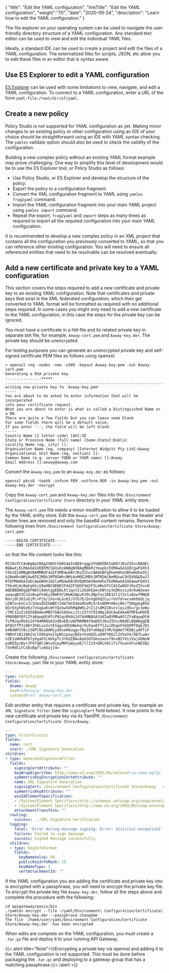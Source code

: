 {
"title": "Edit the YAML configuration",
"linkTitle": "Edit the YAML configuration",
"weight":"70",
"date": "2020-09-24",
"description": "Learn how to edit the YAML configuration."
}

The file explorer on your operating system can be used to navigate the user friendly directory structure of a YAML configuration. Any standard text editor can be used to view and edit the individual YAML files.

Ideally, a standard IDE can be used to create a project and edit the files of a YAML configuration. The externalized files for scripts, JSON, etc allow you to edit these files in an editor that is syntax aware.

## Use ES Explorer to edit a YAML configuration

[ES Explorer](/docs/apigtw_devguide/entity_store/#use-the-es-explorer) can be used with some limitations to view, navigate, and edit a YAML configuration. To connect to a YAML configuration, enter a URL of the form `yaml:file:/root/dir/of/yaml`.

## Create a new policy

Policy Studio is not supported for YAML configuration as yet. Making minor changes to an existing policy or other configuration using an IDE of your choice should be straightforward using an IDE with YAML syntax checking. The `yamles` validate option should also be used to check the validity of the configuration.

Building a new complex policy without an existing YAML format example may prove challenging. One way to simplify this level of development would be to use the ES Explorer tool, or Policy Studio as follows:

* Use Policy Studio, or ES Explorer and develop the structure of the policy.
* Export the policy to a configuration fragment.
* Convert the XML configuration fragment to YAML using `yamles frag2yaml` command.
* Import the YAML configuration fragment into your main YAML project using `yamles import` command.
* Repeat the export, `frag2yaml` and `import` steps as many times as required to import all the required configuration into your main YAML configuration.

It is recommended to develop a new complex policy in an XML project that contains all the configuration you previously converted to YAML, so that you can reference other existing configuration. You will need to ensure all referenced entities that need to be resolvable can be resolved eventually.

## Add a new certificate and private key to a YAML configuration

This section covers the steps required to add a new certificate and private key to an existing YAML configuration. Note that certificates and private keys that exist in the XML federated configuration, which then get converted to YAML format will be formatted as required with no additional steps required. In some cases you might only need to add a new certificate to the YAML configuration, in this case the steps for the private key can be ignored.

You must have a certificate in a `PEM` file and its related private key in separate `DER` file, for example, `Axway-cert.pem` and `Axway-key.der`. The private key should be unencrypted.

For testing purposes you can generate an unencrypted private key and self-signed certificate PEM files as follows using openssl:

```
> openssl req -nodes -new -x509 -keyout Axway-key.pem -out Axway-cert.pem
Generating a RSA private key
................+++++
...............................................................................+++++
writing new private key to 'Axway-key.pem'
-----
You are about to be asked to enter information that will be incorporated
into your certificate request.
What you are about to enter is what is called a Distinguished Name or a DN.
There are quite a few fields but you can leave some blank
For some fields there will be a default value,
If you enter '.', the field will be left blank.
-----
Country Name (2 letter code) [AU]:IE
State or Province Name (full name) [Some-State]:Dublin
Locality Name (eg, city) []:
Organization Name (eg, company) [Internet Widgits Pty Ltd]:Axway
Organizational Unit Name (eg, section) []:
Common Name (e.g. server FQDN or YOUR name) []:Axway
Email Address []:axway@axway.com
```

Convert the `Axway-key.pem` to an `Axway-key.der` as follows:

```
openssl pkcs8 -topk8 -inform PEM -outform DER -in Axway-key.pem -out Axway-key.der -nocrypt
```

Copy the `Axway-cert.pem` and `Axway-key.der` files into the `/Environment Configuration/Certificate Store` directory in your YAML entity store.

The `Axway-cert.pem` file needs a minor modification to allow it to be loaded by the YAML entity store. Edit the `Axway-cert.pem` file so that the header and footer lines are removed and only the base64 content remains. Remove the following lines from `/Environment Configuration/Certificate Store/Axway-cert.pem`:

```
-----BEGIN CERTIFICATE-----
-----END CERTIFICATE-----
```

so that the file content looks like this:

```
MIIDnTCCAoWgAwIBAgIUW3ChbRS4eInQE0rgqp3YkBHZBXIwDQYJKoZIhvcNAQEL
BQAwXjELMAkGA1UEBhMCSUUxDzANBgNVBAgMBkR1YmxpbjEOMAwGA1UECgwFQXh3
YXkxDjAMBgNVBAMMBUF4d2F5MR4wHAYJKoZIhvcNAQkBFg9heHdheUBheHdheS5j
b20wHhcNMjAwOTE2MDk1MTM2WhcNMjAxMDE2MDk1MTM2WjBeMQswCQYDVQQGEwJJ
RTEPMA0GA1UECAwGRHVibGluMQ4wDAYDVQQKDAVBeHdheTEOMAwGA1UEAwwFQXh3
YXkxHjAcBgkqhkiG9w0BCQEWD2F4d2F5QGF4d2F5LmNvbTCCASIwDQYJKoZIhvcN
AQEBBQADggEPADCCAQoCggEBAL0l1qotIi2GdkEpevbNtoy3oDKozzz6n9aN2eae
aaqxqNtXCx2n0upFh4Ey3DWPd72HwKG0pvK39cZNpfos1Rb15l173slx8zwfMNQ8
NVvjOt3OIuGjPL+Pjb/ihG+dLGcKI/GTG7E/DsVgUhQ2Cu/rGVfdrwcvmhbUdLjq
uZNlovbnCvJcSUmsQUIbWBEtI4bTmCK4ma0UxMi5rExNOM+HQscNkr75RqgkgB5U
QSrEXyh8UzRz7oSqpaKcWtYQzbw5OhMq8WhL2+Zj2s8M2I0vzvlqi2dbv/gc3eWy
/7MC1ZuZikO5EBbmeoMB57GBnS8UexjJtcZ373t9IdWqjEUCAwEAAaNTMFEwHQYD
VR0OBBYEFCZYaBqwqQtHTcPNJqsRkQs2d7A4MB8GA1UdIwQYMBaAFCZYaBqwqQtH
TcPNJqsRkQs2d7A4MA8GA1UdEwEB/wQFMAMBAf8wDQYJKoZIhvcNAQELBQADggEB
AFQStTP3jB6Y2hKLxsSvtESqgsGOUUWwhqrXu5ee8ff1ZuiRhgkFhkQ9PF8gkJ81
G4BdWP2V8c23OPCNSi0AMjyXKxeH8uqgvfByI9fxKNpQlhM/bgHm77KDBjymPTiF
YNDhF1B120AZxLlO9GqVwjSpNSipswjNZezVoOQZLuO9FYQG2l2VhwY6/OAfLwAv
nZK3sWVKAPb7yXgahYLkHvpTc3YkQIBAvApkSOYUmvoaosf9nvBIYUizVajdGNuN
paRQIpiNy+JF67qBlJWsvdipyMHYyWyyaD/llI1X+QRLhbCiTsTXuanVFuxNEIBz
73nMdCLFLS8zBgflu6bajI4=
```

Create the following `/Environment Configuration/Certificate Store/Axway.yaml` file in your YAML entity store:

```yaml
---
type: Certificate
fields:
  dname: Axway
  key#refbinary: Axway-key.der
  content#ref: Axway-cert.pem
```

Edit another entity that requires a certificate and private key, for example an `XML Signature filter` (see the `signingCert` field below). It now points to the new certificate and private key via its YamlPK `/Environment Configuration/Certificate Store/Axway`.

```yaml
---
type: FilterCircuit
fields:
  name: cert
  start: ./XML Signature Generation
children:
- type: GenerateSignatureFilter
  fields:
    signingCertAttribute: ""
    keyWrapAlgorithm: http://www.w3.org/2001/04/xmlenc#rsa-oaep-mgf1p
    symmetricKeyEncryptionCertAttribute: ""
    name: XML Signature Generation
    signingCert: /Environment Configuration/Certificate Store/Axway   # <-- certificate ref
    symmetricKeyAttribute: ""
    wsuIdElementSpecification:
    - /System/Element Specifiers/http://schemas.xmlsoap.org/soap/envelope/,Body,1
    - /System/Element Specifiers/http://www.w3.org/2003/05/soap-envelope,Body,1
    attachmentTransform: ""
  routing:
    success: ../XML Signature Verification
  logging:
    fatal: 'Error during message signing. Error: ${circuit.exception}'
    failure: Failed to sign message
    success: Signed message successfully
  children:
  - type: KeyInfoFormat
    fields:
      keyNameValue: CN
      publicKeyInfoMask: 15
      keyNameType: 2
      certAttachmentId: ""
```

If the YAML configuration you are adding the certificate and private key into is encrypted with a passphrase, you will need to encrypt the private key file. To encrypt the private key file `Axway-key.der`, follow all the steps above and complete the procedure with the following:

```shell
cd apigateway/posix/bin
./yamles encrypt --file ~/yaml/Environment\ Configuration/Certificate\ Store/Axway-key.der --passphrase changeme
The file `/home/user/yaml/Environment Configuration/Certificate Store/Axway-key.der` has been encrypted
```

When edits are complete on the YAML configuration, you must create a `.tar.gz` file and deploy it to your running API Gateway.

{{< alert title="Note">}}Encrypting a private key via openssl and adding it to the YAML configuration is not supported. This must be done before packaging the `.tar.gz` and deploying to a gateway group that has a matching passphrase.{{< /alert >}}